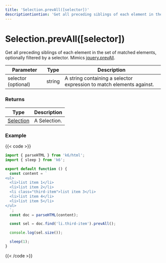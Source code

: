 ```yaml
---
title: 'Selection.prevAll([selector])'
descriptiontiontion: 'Get all preceding siblings of each element in the set of matched elements, optionally filtered by a selector.'
---
```


# Selection.prevAll([selector])

Get all preceding siblings of each element in the set of matched elements, optionally filtered by a selector.
Mimics [jquery.prevAll](https://api.jquery.com/prevAll/).

| Parameter           | Type   | Description                                                          |
| ------------------- | ------ | -------------------------------------------------------------------- |
| selector (optional) | string | A string containing a selector expression to match elements against. |

### Returns

| Type                                                                                   | Description  |
| -------------------------------------------------------------------------------------- | ------------ |
| [Selection](https://grafana.com/docs/k6/<K6_VERSION>/javascript-api/k6-html/selection) | A Selection. |

### Example

{{< code >}}

```javascript
import { parseHTML } from 'k6/html';
import { sleep } from 'k6';

export default function () {
  const content = `
<ul>
  <li>list item 1</li>
  <li>list item 2</li>
  <li class="third-item">list item 3</li>
  <li>list item 4</li>
  <li>list item 5</li>
</ul>
  `;
  const doc = parseHTML(content);

  const sel = doc.find('li.third-item').prevAll();

  console.log(sel.size());

  sleep(1);
}
```

{{< /code >}}
